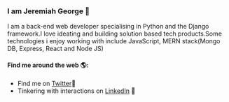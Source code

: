 ### I am Jeremiah George 👋
I am a back-end web developer specialising in Python and the Django framework.I love ideating and building solution based tech products.Some technologies i enjoy working with include JavaScript, MERN stack(Mongo DB, Express, React and Node JS)

#### Find me around the web 🌎: 
- Find me on <a href="https://twitter.com/ajilopapa">Twitter</a>💼
- Tinkering with interactions on <a href="https://www.linkedin.com/in/jeremiah-george-870323152/"> LinkedIn</a> 🏓

